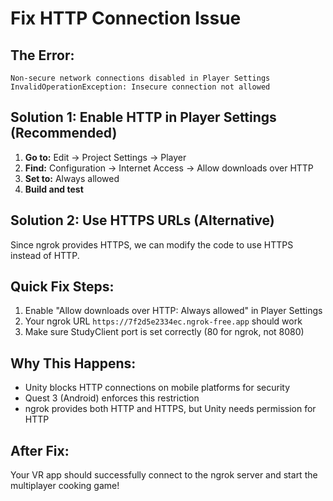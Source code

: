 # Fix HTTP Connection Issue

## The Error:

`Non-secure network connections disabled in Player Settings`
`InvalidOperationException: Insecure connection not allowed`

## Solution 1: Enable HTTP in Player Settings (Recommended)

1. **Go to:** Edit → Project Settings → Player
2. **Find:** Configuration → Internet Access → Allow downloads over HTTP
3. **Set to:** Always allowed
4. **Build and test**

## Solution 2: Use HTTPS URLs (Alternative)

Since ngrok provides HTTPS, we can modify the code to use HTTPS instead of HTTP.

## Quick Fix Steps:

1. Enable "Allow downloads over HTTP: Always allowed" in Player Settings
2. Your ngrok URL `https://7f2d5e2334ec.ngrok-free.app` should work
3. Make sure StudyClient port is set correctly (80 for ngrok, not 8080)

## Why This Happens:

- Unity blocks HTTP connections on mobile platforms for security
- Quest 3 (Android) enforces this restriction
- ngrok provides both HTTP and HTTPS, but Unity needs permission for HTTP

## After Fix:

Your VR app should successfully connect to the ngrok server and start the multiplayer cooking game!
